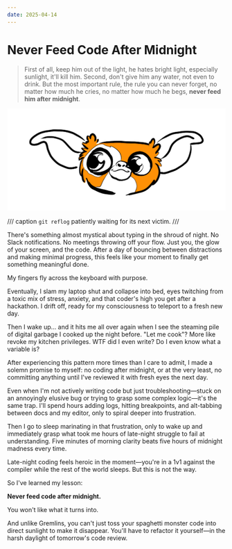 ```yaml
---
date: 2025-04-14
---
```


# Never Feed Code After Midnight

> First of all, keep him out of the light, he hates bright light, especially sunlight, it'll kill him. Second, don't give him any water, not even to drink. But the most important rule, the rule you can never forget, no matter how much he cries, no matter how much he begs, **never feed him after midnight**.

<!-- more -->

![Doodle of a wide-eyed, cartoonish Mogwai create from the movie Gremlins (1984) with large ears and an orange-and-white color scheme.](images/mogwai.png)

/// caption
`git reflog` patiently waiting for its next victim.
///

There's something almost mystical about typing in the shroud of night. No Slack notifications. No meetings throwing off your flow. Just you, the glow of your screen, and the code. After a day of bouncing between distractions and making minimal progress, this feels like your moment to finally get something meaningful done.

My fingers fly across the keyboard with purpose.

Eventually, I slam my laptop shut and collapse into bed, eyes twitching from a toxic mix of stress, anxiety, and that coder's high you get after a hackathon. I drift off, ready for my consciousness to teleport to a fresh new day.

Then I wake up... and it hits me all over again when I see the steaming pile of digital garbage I cooked up the night before. "Let me cook"? More like revoke my kitchen privileges. WTF did I even write? Do I even know what a variable is?

After experiencing this pattern more times than I care to admit, I made a solemn promise to myself: no coding after midnight, or at the very least, no committing anything until I've reviewed it with fresh eyes the next day.

Even when I'm not actively writing code but just troubleshooting—stuck on an annoyingly elusive bug or trying to grasp some complex logic—it's the same trap. I'll spend hours adding logs, hitting breakpoints, and alt-tabbing between docs and my editor, only to spiral deeper into frustration.

Then I go to sleep marinating in that frustration, only to wake up and immediately grasp what took me hours of late-night struggle to fail at understanding. Five minutes of morning clarity beats five hours of midnight madness every time.

Late-night coding feels heroic in the moment—you're in a 1v1 against the compiler while the rest of the world sleeps. But this is not the way.

So I've learned my lesson:

**Never feed code after midnight.**

You won't like what it turns into.

And unlike Gremlins, you can't just toss your spaghetti monster code into direct sunlight to make it disappear. You'll have to refactor it yourself—in the harsh daylight of tomorrow's code review.